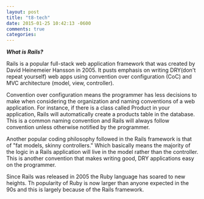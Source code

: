 ```yaml
---
layout: post
title: "t8-tech"
date: 2015-01-25 10:42:13 -0600
comments: true
categories: 
---
```

*__What is Rails?__*

<!--more-->
Rails is a popular full-stack web application framework that was created by David Heinemeier Hansson in 2005.  It pusts emphasis on writing DRY(don't repeat yourself) web apps using convention over configuration (CoC) and MVC architecture (model, view, controller).

Convention over configuration means the programmer has less decisions to make when considering the organization and naming conventions of a web application.  For instance, if there is a class called Product in your application, Rails will automatically create a products table in the database.  This is a common naming convention and Rails will always follow convention unless otherwise notified by the programmer.

Another popular coding philosophy followed in the Rails framework is that of "fat models, skinny controllers."  Which basically means the majority of the logic in a Rails application will live in the model rather than the controller.  This is another convention that makes writing good, DRY applications easy on the programmer.

Since Rails was released in 2005 the Ruby language has soared to new heights.  Th popularity of Ruby is now larger than anyone expected in the 90s and this is largely because of the Rails framework.